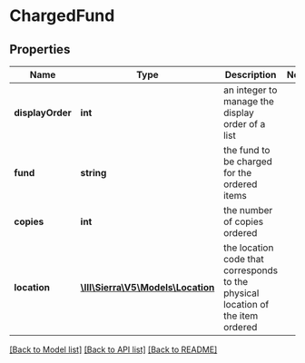 # ChargedFund

## Properties
Name | Type | Description | Notes
------------ | ------------- | ------------- | -------------
**displayOrder** | **int** | an integer to manage the display order of a list | 
**fund** | **string** | the fund to be charged for the ordered items | 
**copies** | **int** | the number of copies ordered | 
**location** | [**\III\Sierra\V5\Models\Location**](Location.md) | the location code that corresponds to the physical location of the item ordered | 

[[Back to Model list]](../README.md#documentation-for-models) [[Back to API list]](../README.md#documentation-for-api-endpoints) [[Back to README]](../README.md)


